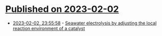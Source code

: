 # [Published on 2023-02-02](index.md)

* [2023-02-02, 23:55:58](https://news.ycombinator.com/item?id=34635111) - [Seawater electrolysis by adjusting the local reaction environment of a catalyst](https://www.nature.com/articles/s41560-023-01195-x)
